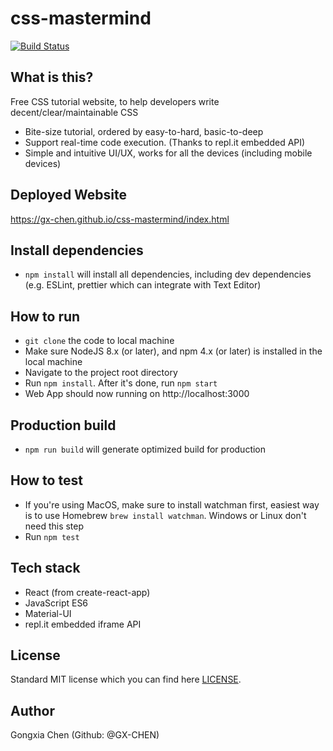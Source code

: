 # css-mastermind

[![Build Status](https://travis-ci.com/GX-CHEN/css-mastermind.svg?branch=master)](https://travis-ci.com/GX-CHEN/css-mastermind)

## What is this?

Free CSS tutorial website, to help developers write decent/clear/maintainable CSS

- Bite-size tutorial, ordered by easy-to-hard, basic-to-deep
- Support real-time code execution. (Thanks to repl.it embedded API)
- Simple and intuitive UI/UX, works for all the devices (including mobile devices)

## Deployed Website

https://gx-chen.github.io/css-mastermind/index.html

## Install dependencies

- `npm install` will install all dependencies, including dev dependencies (e.g. ESLint, prettier which can integrate with Text Editor)

## How to run

- `git clone` the code to local machine
- Make sure NodeJS 8.x (or later), and npm 4.x (or later) is installed in the local machine
- Navigate to the project root directory
- Run `npm install`. After it's done, run `npm start`
- Web App should now running on http://localhost:3000

## Production build

- `npm run build` will generate optimized build for production

## How to test

- If you're using MacOS, make sure to install watchman first, easiest way is to use Homebrew `brew install watchman`. Windows or Linux don't need this step
- Run `npm test`

## Tech stack

- React (from create-react-app)
- JavaScript ES6
- Material-UI
- repl.it embedded iframe API

## License

Standard MIT license which you can find here [LICENSE](./LICENSE).

## Author

Gongxia Chen (Github: @GX-CHEN)
